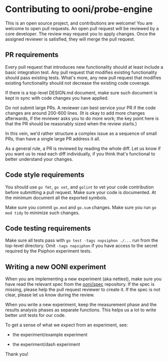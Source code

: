 # Contributing to ooni/probe-engine

This is an open source project, and contributions are welcome! You are welcome
to open pull requests. An open pull request will be reviewed by a core
developer. The review may request you to apply changes. Once the assigned
reviewer is satisfied, they will merge the pull request.

## PR requirements

Every pull request that introduces new functionality should at least
include a basic integration test. Any pull request that modifies existing
functionality should pass existing tests. What's more, any new pull
request that modifies existing functionality should not decrease the
existing code coverage.

If there is a top-level DESIGN.md document, make sure such document is
kept in sync with code changes you have applied.

Do not submit large PRs. A reviewer can best service your PR if the
code changes are around 200-600 lines. (It is okay to add more changes
afterwards, if the reviewer asks you to do more work; the key point
here is that the PR should be reasonably sized when the review starts.)

In this vein, we'd rather structure a complex issue as a sequence of
small PRs, than have a single large PR address it all.

As a general rule, a PR is reviewed by reading the whole diff. Let us
know if you want us to read each diff individually, if you think that's
functional to better understand your changes.

## Code style requirements

You should use `go fmt`, `go vet`, and `golint` to vet your code
contribution before submitting a pull request. Make sure your code
is documented. At the minimum document all the exported symbols.

Make sure you commit `go.mod` and `go.sum` changes. Make sure you
run `go mod tidy` to minimize such changes.

## Code testing requirements

Make sure all tests pass with `go test -tags nopsiphon ./...` run
from the top-level directory. Omit `-tags nopsiphon` if you have
access to the secret required by the Psiphon experiment tests.

## Writing a new OONI experiment

When you are implementing a new experiment (aka nettest), make sure
you have read the relevant spec from the [ooni/spec](
https://github.com/ooni/spec) repository. If the spec is missing,
please help the pull request reviewer to create it. If the spec is
not clear, please let us know during the review.

When you write a new experiment, keep the measurement phase and the
results analysis phases as separate functions. This helps us a lot
to write better unit tests for our code.

To get a sense of what we expect from an experiment, see:

- the experiment/example experiment

- the experiment/dash experiment

Thank you!

